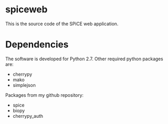 
spiceweb
========

This is the source code of the SPiCE web application.


Dependencies
============

The software is developed for Python 2.7. Other required python packages are:

- cherrypy
- mako
- simplejson

Packages from my github repository:

- spice
- biopy
- cherrypy\_auth


